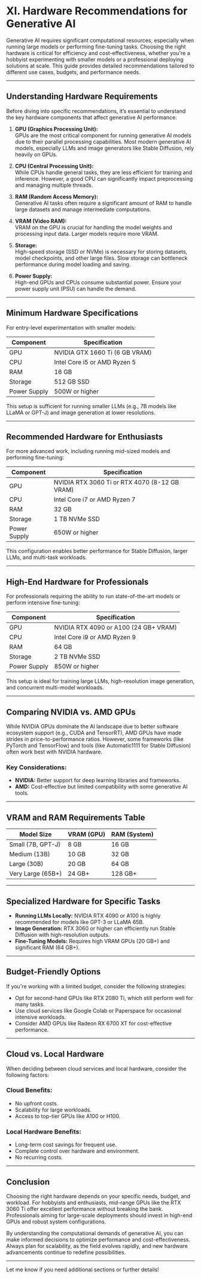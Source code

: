 

# XI. Hardware Recommendations for Generative AI

Generative AI requires significant computational resources, especially when running large models or performing fine-tuning tasks. Choosing the right hardware is critical for efficiency and cost-effectiveness, whether you're a hobbyist experimenting with smaller models or a professional deploying solutions at scale. This guide provides detailed recommendations tailored to different use cases, budgets, and performance needs.

---

## **Understanding Hardware Requirements**

Before diving into specific recommendations, it’s essential to understand the key hardware components that affect generative AI performance:

1. **GPU (Graphics Processing Unit):**  
   GPUs are the most critical component for running generative AI models due to their parallel processing capabilities. Most modern generative AI models, especially LLMs and image generators like Stable Diffusion, rely heavily on GPUs.

2. **CPU (Central Processing Unit):**  
   While CPUs handle general tasks, they are less efficient for training and inference. However, a good CPU can significantly impact preprocessing and managing multiple threads.

3. **RAM (Random Access Memory):**  
   Generative AI tasks often require a significant amount of RAM to handle large datasets and manage intermediate computations.

4. **VRAM (Video RAM):**  
   VRAM on the GPU is crucial for handling the model weights and processing input data. Larger models require more VRAM.

5. **Storage:**  
   High-speed storage (SSD or NVMe) is necessary for storing datasets, model checkpoints, and other large files. Slow storage can bottleneck performance during model loading and saving.

6. **Power Supply:**  
   High-end GPUs and CPUs consume substantial power. Ensure your power supply unit (PSU) can handle the demand.

---

## **Minimum Hardware Specifications**

For entry-level experimentation with smaller models:

| Component       | Specification                        |
|------------------|--------------------------------------|
| GPU             | NVIDIA GTX 1660 Ti (6 GB VRAM)       |
| CPU             | Intel Core i5 or AMD Ryzen 5         |
| RAM             | 16 GB                                |
| Storage         | 512 GB SSD                           |
| Power Supply    | 500W or higher                       |

This setup is sufficient for running smaller LLMs (e.g., 7B models like LLaMA or GPT-J) and image generation at lower resolutions.

---

## **Recommended Hardware for Enthusiasts**

For more advanced work, including running mid-sized models and performing fine-tuning:

| Component       | Specification                          |
|------------------|----------------------------------------|
| GPU             | NVIDIA RTX 3060 Ti or RTX 4070 (8-12 GB VRAM) |
| CPU             | Intel Core i7 or AMD Ryzen 7           |
| RAM             | 32 GB                                  |
| Storage         | 1 TB NVMe SSD                          |
| Power Supply    | 650W or higher                         |

This configuration enables better performance for Stable Diffusion, larger LLMs, and multi-task workloads.

---

## **High-End Hardware for Professionals**

For professionals requiring the ability to run state-of-the-art models or perform intensive fine-tuning:

| Component       | Specification                          |
|------------------|----------------------------------------|
| GPU             | NVIDIA RTX 4090 or A100 (24 GB+ VRAM)  |
| CPU             | Intel Core i9 or AMD Ryzen 9           |
| RAM             | 64 GB                                  |
| Storage         | 2 TB NVMe SSD                          |
| Power Supply    | 850W or higher                         |

This setup is ideal for training large LLMs, high-resolution image generation, and concurrent multi-model workloads.

---

## **Comparing NVIDIA vs. AMD GPUs**

While NVIDIA GPUs dominate the AI landscape due to better software ecosystem support (e.g., CUDA and TensorRT), AMD GPUs have made strides in price-to-performance ratios. However, some frameworks (like PyTorch and TensorFlow) and tools (like Automatic1111 for Stable Diffusion) often work best with NVIDIA hardware.

### Key Considerations:
- **NVIDIA:** Better support for deep learning libraries and frameworks.
- **AMD:** Cost-effective but limited compatibility with some generative AI tools.

---

## **VRAM and RAM Requirements Table**

| Model Size           | VRAM (GPU) | RAM (System) |
|-----------------------|------------|--------------|
| Small (7B, GPT-J)     | 8 GB       | 16 GB        |
| Medium (13B)          | 10 GB      | 32 GB        |
| Large (30B)           | 20 GB      | 64 GB        |
| Very Large (65B+)     | 24 GB+     | 128 GB+      |

---

## **Specialized Hardware for Specific Tasks**

- **Running LLMs Locally:** NVIDIA RTX 4090 or A100 is highly recommended for models like GPT-3 or LLaMA 65B.
- **Image Generation:** RTX 3060 or higher can efficiently run Stable Diffusion with high-resolution outputs.
- **Fine-Tuning Models:** Requires high VRAM GPUs (20 GB+) and significant RAM (64 GB+).

---

## **Budget-Friendly Options**

If you're working with a limited budget, consider the following strategies:
- Opt for second-hand GPUs like RTX 2080 Ti, which still perform well for many tasks.
- Use cloud services like Google Colab or Paperspace for occasional intensive workloads.
- Consider AMD GPUs like Radeon RX 6700 XT for cost-effective performance.

---

## **Cloud vs. Local Hardware**

When deciding between cloud services and local hardware, consider the following factors:

### **Cloud Benefits:**
- No upfront costs.
- Scalability for large workloads.
- Access to top-tier GPUs like A100 or H100.

### **Local Hardware Benefits:**
- Long-term cost savings for frequent use.
- Complete control over hardware and environment.
- No recurring costs.

---

## **Conclusion**

Choosing the right hardware depends on your specific needs, budget, and workload. For hobbyists and enthusiasts, mid-range GPUs like the RTX 3060 Ti offer excellent performance without breaking the bank. Professionals aiming for large-scale deployments should invest in high-end GPUs and robust system configurations.

By understanding the computational demands of generative AI, you can make informed decisions to optimize performance and cost-effectiveness. Always plan for scalability, as the field evolves rapidly, and new hardware advancements continue to redefine possibilities.

---

Let me know if you need additional sections or further details!
